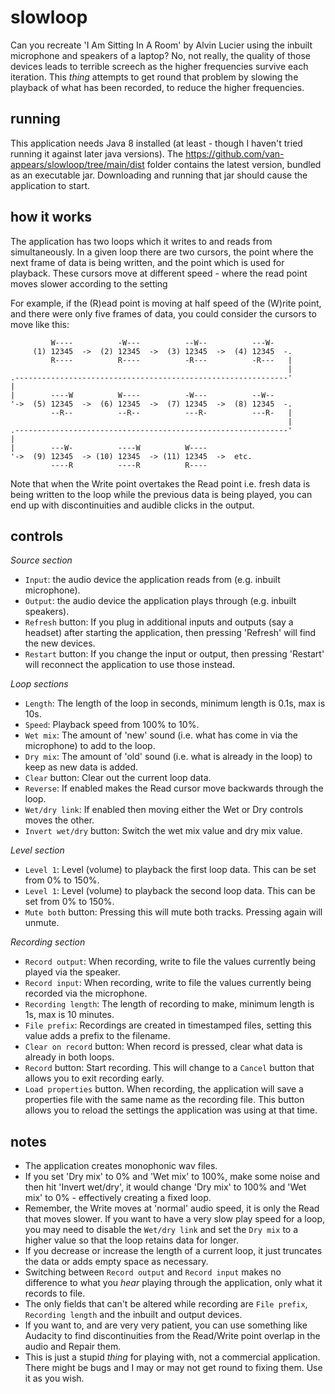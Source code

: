 # slowloop

Can you recreate 'I Am Sitting In A Room' by Alvin Lucier using the inbuilt microphone and speakers of a laptop?
No, not really, the quality of those devices leads to terrible screech as the higher frequencies survive each iteration.
This _thing_ attempts to get round that problem by slowing the playback of what has been recorded, to reduce the higher frequencies. 

## running

This application needs Java 8 installed (at least - though I haven't tried running it against later java versions).
The https://github.com/van-appears/slowloop/tree/main/dist folder contains the latest version, bundled as an executable jar. Downloading and running that jar should cause the application to start.

## how it works

The application has two loops which it writes to and reads from simultaneously. In a given loop there are two cursors, the point where the next frame of data is being written, and the point which is used for playback. These cursors move at different speed - where the read point moves slower according to the setting

For example, if the (R)ead point is moving at half speed of the (W)rite point, and there were only five frames of data, you could consider the cursors to move like this:


             W----          -W---          --W--          ---W-
         (1) 12345  ->  (2) 12345  ->  (3) 12345  ->  (4) 12345  -.
             R----          R----          -R---          -R---   |
                                                                  |
    .-------------------------------------------------------------'
    |
    |        ----W          W----          -W---          --W--
    '->  (5) 12345  ->  (6) 12345  ->  (7) 12345  ->  (8) 12345  -.
             --R--          --R--          ---R-          ---R-   |
                                                                  |
    .-------------------------------------------------------------'
    |
    |        ---W-          ----W          W----
    '->  (9) 12345  -> (10) 12345  -> (11) 12345  ->  etc. 
             ----R          ----R          R----

Note that when the Write point overtakes the Read point i.e. fresh data is being written to the loop while the previous data is being played, you can end up with discontinuities and audible clicks in the output.

## controls

_Source section_
* `Input`: the audio device the application reads from (e.g. inbuilt microphone).
* `Output`: the audio device the application plays through (e.g. inbuilt speakers).
* `Refresh` button: If you plug in additional inputs and outputs (say a headset) after starting the application, then pressing 'Refresh' will find the new devices.
* `Restart` button: If you change the input or output, then pressing 'Restart' will reconnect the application to use those instead. 

_Loop sections_
* `Length`: The length of the loop in seconds, minimum length is 0.1s, max is 10s.
* `Speed`: Playback speed from 100% to 10%.
* `Wet mix`: The amount of 'new' sound (i.e. what has come in via the microphone) to add to the loop.
* `Dry mix`: The amount of 'old' sound (i.e. what is already in the loop) to keep as new data is added.
* `Clear` button: Clear out the current loop data.
* `Reverse`: If enabled makes the Read cursor move backwards through the loop.
* `Wet/dry link`: If enabled then moving either the Wet or Dry controls moves the other.
* `Invert wet/dry` button: Switch the wet mix value and dry mix value.

_Level section_
* `Level 1`: Level (volume) to playback the first loop data. This can be set from 0% to 150%.
* `Level 1`: Level (volume) to playback the second loop data. This can be set from 0% to 150%.
* `Mute both` button: Pressing this will mute both tracks. Pressing again will unmute.

_Recording section_
* `Record output`: When recording, write to file the values currently being played via the speaker.
* `Record input`: When recording, write to file the values currently being recorded via the microphone.
* `Recording length`: The length of recording to make, minimum length is 1s, max is 10 minutes.
* `File prefix`: Recordings are created in timestamped files, setting this value adds a prefix to the filename.
* `Clear on record` button: When record is pressed, clear what data is already in both loops.
* `Record` button: Start recording. This will change to a `Cancel` button that allows you to exit recording early.
* `Load properties` button. When recording, the application will save a properties file with the same name as the recording file. This button allows you to reload the settings the application was using at that time.

## notes

* The application creates monophonic wav files.
* If you set 'Dry mix' to 0% and 'Wet mix' to 100%, make some noise and then hit 'Invert wet/dry', it would change 'Dry mix' to 100% and 'Wet mix' to 0% - effectively creating a fixed loop.
* Remember, the Write moves at 'normal' audio speed, it is only the Read that moves slower. If you want to have a very slow play speed for a loop, you may need to disable the `Wet/dry link` and set the `Dry mix` to a higher value so that the loop retains data for longer.
* If you decrease or increase the length of a current loop, it just truncates the data or adds empty space as necessary.
* Switching between `Record output` and `Record input` makes no difference to what you _hear_ playing through the application, only what it records to file.
* The only fields that can't be altered while recording are `File prefix`, `Recording length` and the inbuilt and output devices.
* If you want to, and are very very patient, you can use something like Audacity to find discontinuities from the Read/Write point overlap in the audio and Repair them.
* This is just a stupid _thing_ for playing with, not a commercial application. There might be bugs and I may or may not get round to fixing them. Use it as you wish.
